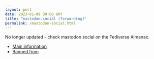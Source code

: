 ```yaml
---
layout: post
date: 2023-01-09 00:00 GMT
title: "mastodon.social (forwarding)"
permalink: /mastodon-social.html
---
```


No longer updated - check mastodon.social on the Fediverse Almanac.

* [Main information](https://www.fediversealmanac.com/api/v1/instances/mastodon.social)
* [Banned from](https://www.fediversealmanac.com/api/v1/instances/mastodon.social/banned_from)

